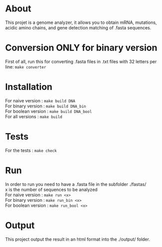 # About

This projet is a genome analyzer, it allows you to obtain mRNA, mutations, acidic amino chains, and gene detection matching of .fasta sequences.

# Conversion ONLY for binary version

First of all, run this for converting .fasta files in .txt files with 32 letters per line: `make converter`

# Installation

For naive version : `make build DNA`  
For binary version : `make build DNA_bin`  
For boolean version : `make build DNA_bool`  
For all versions : `make build`  

# Tests

For the tests : `make check`

# Run

In order to run you need to have a .fasta file in the subfolder ./fastas/  
x is the number of sequences to be analyzed  
For naive version : `make run <x>`  
For binary version : `make run_bin <x>`  
For boolean version : `make run_bool <x>`  

# Output

This project output the result in an html format into the ./output/ folder.
